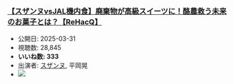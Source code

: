 ### [【スザンヌvsJAL機内食】廃棄物が高級スイーツに！酪農救う未来のお菓子とは？【ReHacQ】](https://www.youtube.com/watch?v=cVovJsJKSE0)
-   公開日: 2025-03-31
-   視聴数: 28,845
-   **いいね数: 333**
-   出演者: [スザンヌ](/rehacq_fan/people/スザンヌ "wikilink"), 平岡晃
- [![](https://img.youtube.com/vi/cVovJsJKSE0/hqdefault.jpg)](https://www.youtube.com/watch?v=cVovJsJKSE0)
